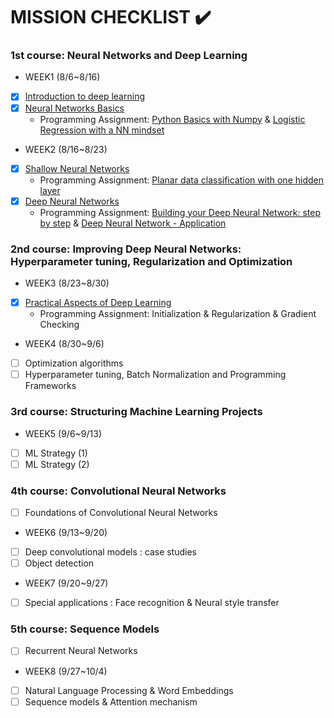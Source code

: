 # MISSION CHECKLIST :heavy_check_mark:

### 1st course: Neural Networks and Deep Learning
- WEEK1 (8/6~8/16) 

 - [x]  [Introduction to deep learning](https://github.com/yelim421/2021-google-ml-bootcamp/blob/7564bc6cd6593e2761953f840d9813f7b87a3863/coursera/01Neural%20Networks%20and%20Deep%20Learning(week1)/Readme.md)
 - [x]  [Neural Networks Basics](https://github.com/yelim421/2021-google-ml-bootcamp/blob/77caa4586a2c50e4a9a5a778dea288fee85975c7/coursera/02Neural%20Networks%20Basics(Week1)/Readme.md)
      - Programming Assignment:  [Python Basics with Numpy](https://velog.io/@yelim421/Python-Basics-with-Numpy) &  [Logistic Regression with a NN mindset](https://velog.io/@yelim421/Logistic-Regression-with-a-Neural-Network-mindset)

- WEEK2 (8/16~8/23)

 - [x] [Shallow Neural Networks](https://github.com/yelim421/2021-google-ml-bootcamp/blob/34cbf57ef6de85120090d4f42b02be79ccd4fabf/coursera/03Shallow%20Neural%20Network(Week2)/Readme.md)
      - Programming Assignment: [Planar data classification with one hidden layer](https://velog.io/@yelim421/Planar-data-classification-with-one-hidden-layer)
 - [x] [Deep Neural Networks](https://github.com/yelim421/2021-google-ml-bootcamp/blob/b0e6743da6f47cee4a0e6a9725350a2a7449367d/coursera/04Deep%20Neural%20Network(Week2)/Readme.md)
      - Programming Assignment: [Building your Deep Neural Network: step by step](https://velog.io/@yelim421/Building-Deep-Neural-Network-stepbystep.ver) & [Deep Neural Network - Application](https://velog.io/@yelim421/Deep-Neural-Network-Application)


### 2nd course: Improving Deep Neural Networks: Hyperparameter tuning, Regularization and Optimization
- WEEK3 (8/23~8/30)

 - [x] [Practical Aspects of Deep Learning](https://github.com/yelim421/2021-google-ml-bootcamp/blob/4836f4b8c131ac74e5df62ad1f1ce294e903bef6/coursera/05Practical%20Aspects%20of%20Deep%20Learning(Week3)/Readme.md)
      - Programming Assignment: Initialization & Regularization & Gradient Checking

- WEEK4 (8/30~9/6)

 - [ ] Optimization algorithms
 - [ ] Hyperparameter tuning, Batch Normalization and Programming Frameworks

### 3rd course: Structuring Machine Learning Projects
- WEEK5 (9/6~9/13)

 - [ ] ML Strategy (1)
 - [ ] ML Strategy (2)

### 4th course: Convolutional Neural Networks
 - [ ] Foundations of Convolutional Neural Networks
 
- WEEK6 (9/13~9/20)

 - [ ] Deep convolutional models : case studies
 - [ ] Object detection
 
- WEEK7 (9/20~9/27)
 - [ ] Special applications : Face recognition & Neural style transfer


### 5th course: Sequence Models

 - [ ] Recurrent Neural Networks

- WEEK8 (9/27~10/4)

 - [ ] Natural Language Processing & Word Embeddings
 - [ ] Sequence models & Attention mechanism
